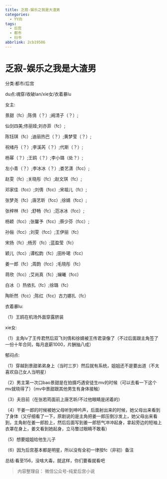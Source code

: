 ```yaml
---
title: 乏寂-娱乐之我是大渣男
categories:
  - YY向
tags:
  - 后宫
  - 都市
  - 扫书
abbrlink: 2cb19506
---
```

# 乏寂-娱乐之我是大渣男
分类:都市/后宫

du点:魂穿/收破lan/xie女/衣着暴lu

女主:

景甜（fc）;陈倩（？）;阙清子（？）;

仙剑四美;佟丽娅;刘亦菲（fc）;

陈钰琪（fc）;迪丽热巴（？）;黄梦莹（？）;

祝绪丹（？）;李溪芮（？）;代斯（？）;

杨幂（？）;王鸥（？）;李小璐（处？）;

左小青（？）;李冰冰（？）;娄艺潇（fcc）;

赵雯（fc）;关晓彤（fc）;赵文琪（fc）;

邓家佳（fcc）;刘倩（fcc）;宋祖儿（fc）;

张梦尧（fc）;唐艺昕（fcc）;徐婧（fcc）;

张梓林（fc）;舒畅（fc）;范冰冰（fcc）;

杨颖（fcc）;张馨予（fcc）;蔡少芬（fcc）;

孙俪（fcc）;刘雯（fcc）;王伊丽（fc）

宋扬（fc）;杨芳（fc）;蓝盈莹（fc）

颖儿（fcc）;谭松韵（fc）;田朴珺（fcc）

姜一郎（fc）;周韵（fcc）;毛晓彤（fc）

蒋欣（fcc）;艾尚真（fc）;斓曦（fcc）

白冰（）热依扎（fc）;徐璐（fc）

陶昕然（fcc）;陈红（fcc）古力娜扎（fc）

衣着暴lu:

（1）王鸥在机场外面穿露脐装

xie女:

（1）主角lv了王传君然后双飞刘倩和徐婧被王传君录像了（不过后面跟主角签了一份十年合同，每月底薪1000，片酬抽八成）

郁闷点:

（1）穿越到景甜弟弟身上（当时三岁）然后就有系统，姐姐还不是要出道（不太喜欢自己女人当明星）

（2）男主第一次口bao景甜是在拍摄巧遇安徒生mv的时候（可以去看一下这个mv就晓得了）（mv中景甜跟其他男生有身体接触）

（3）夫目前（在张若筠面前上唐艺昕/不过他眼睛是闭着的）

（4）干姜一郎的时候被她父母听到呻吟声，后面射出来的时候，她父母出来看到了身体（又仔细看了一下，原剧说的是主角把姜一郎压倒沙发上，她父母出来看到，主角射在姜一郎脸上，然后后面写到姜一郎怒气冲冲起身，拿起旁边的短袖上衣罩在身上，姜文看到她起身，立马瞥过眼睛不敢看）

（5）想要姐姐给他生儿子

（6）因为后宫基本都是明星，所以没有全初一律按fc（非初）备注

总结:看至156，没啥大毒，就这样，你们要看就看吧


> 内容整理自： 微信公众号-纯爱后宫小说